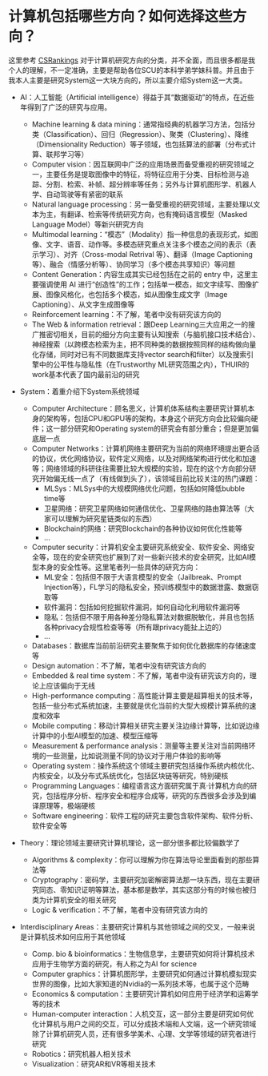 # 计算机包括哪些方向？如何选择这些方向？

这里参考 [CSRankings](https://csrankings.org/) 对于计算机研究方向的分类，并不全面，而且很多都是我个人的理解，不一定准确，主要是帮助各位SCU的本科学弟学妹科普。并且由于我本人主要是研究System这一大块方向的，所以主要介绍System这一大类。

- AI：人工智能（Artificial intelligence）得益于其“数据驱动”的特点，在近些年得到了广泛的研究与应用。
  - Machine learning & data mining：通常指经典的机器学习方法，包括分类（Classification）、回归（Regression）、聚类（Clustering）、降维（Dimensionality Reduction）等子领域，也包括算法的部署（分布式计算、联邦学习等）
  - Computer vision：因互联网中广泛的应用场景而备受重视的研究领域之一，主要任务是提取图像中的特征，将特征应用于分类、目标检测与追踪、分割、检索、补帧、超分辨率等任务；另外与计算机图形学、机器人学、自动驾驶等有紧密的联系
  - Natural language processing：另一备受重视的研究领域，主要处理以文本为主，有翻译、检索等传统研究方向，也有掩码语言模型（Masked Language Model）等新兴研究方向
  - Multimodal learning：“模态”（Modality）指一种信息的表现形式，如图像、文字、语音、动作等。多模态研究重点关注多个模态之间的表示（表示学习）、对齐（Cross-modal Retrival 等）、翻译（Image Captioning 等）、融合（情感分析等）、协同学习（多个模态共享知识）等问题
  - Content Generation：内容生成其实已经包括在之前的 entry 中，这里主要强调使用 AI 进行“创造性”的工作；包括单一模态，如文字续写、图像扩展、图像风格化，也包括多个模态，如从图像生成文字（Image Captioning）、从文字生成图像等
  - Reinforcement learning：不了解，笔者中没有研究该方向的
  - The Web & information retrieval：跟Deep Learning三大应用之一的搜广推密切相关，目前的细分方向主要有认知搜索（与脑机接口技术结合）、神经搜索（以跨模态检索为主，把不同种类的数据按照同样的结构做向量化存储，同时对已有不同数据库支持vector search和filter）以及搜索引擎中的公平性与隐私性（在Trustworthy ML研究范围之内），THUIR的work基本代表了国内最前沿的研究

- System：着重介绍下System系统领域
  - Computer Architecture：顾名思义，计算机体系结构主要研究计算机本身的架构等，包括CPU和GPU等的架构，本身这个研究方向会比较偏向硬件；这一部分研究和Operating system的研究会有部分重合；但是更加偏底层一点
  - Computer Networks：计算机网络主要研究为当前的网络环境提出更合适的协议，优化网络协议，软件定义网络，以及对网络架构进行优化和加速等；网络领域的科研往往需要比较大规模的实验，现在的这个方向部分研究开始偏无线一点了（有线做到头了），该领域目前比较关注的热门课题：
    - MLSys：MLSys中的大规模网络优化问题，包括如何降低bubble time等
    - 卫星网络：研究卫星网络如何通信优化、卫星网络的路由算法等（大家可以理解为研究星链类似的东西）
    - Blockchain的网络：研究Blockchain的各种协议如何优化性能等
    - ...
  - Computer security：计算机安全主要研究系统安全、软件安全、网络安全等，现在的安全研究也扩展到了对一些新兴技术的安全研究，比如AI模型本身的安全性等。这里笔者列一些具体的研究方向：
    - ML安全：包括但不限于大语言模型的安全（Jailbreak、Prompt Injection等），FL学习的隐私安全，预训练模型中的数据泄露、数据窃取等
    - 软件漏洞：包括如何挖掘软件漏洞，如何自动化利用软件漏洞等
    - 隐私：包括但不限于用各种差分隐私算法对数据脱敏化，并且也包括各种privacy合规性检查等等（所有跟privacy能扯上边的）
    - ...
  - Databases：数据库当前前沿研究主要聚焦于如何优化数据库的存储速度等
  - Design automation：不了解，笔者中没有研究该方向的
  - Embedded & real time system：不了解，笔者中没有研究该方向的，理论上应该偏向于无线
  - High-performance computing：高性能计算主要是超算相关的技术等，包括一些分布式系统加速，主要就是优化当前的大型大规模计算系统的速度和效率
  - Mobile computing：移动计算相关研究主要关注边缘计算等，比如说边缘计算中的小型AI模型的加速、模型压缩等
  - Measurement & performance analysis：测量等主要关注对当前网络环境的一些测量，比如说测量不同的协议对于用户体验的影响等
  - Operating system：操作系统这个领域主要研究包括操作系统内核优化、内核安全，以及分布式系统优化，包括区块链等研究，特别硬核
  - Programming Languages：编程语言这方面研究属于真·计算机方向的研究，包括程序分析、程序安全和程序合成等，研究的东西很多会涉及到编译原理等，极端硬核
  - Software engineering：软件工程的研究主要包含软件架构、软件分析、软件安全等
- Theory：理论领域主要研究计算机理论，这一部分很多都比较偏数学了
  - Algorithms & complexity：你可以理解为你在算法导论里面看到的那些算法等
  - Cryptography：密码学，主要研究加密解密算法那一块东西，现在主要研究同态、零知识证明等算法，基本都是数学，其实这部分有的时候也被归类为计算机安全的相关研究
  - Logic & verification：不了解，笔者中没有研究该方向的

- Interdisciplinary Areas：主要研究计算机与其他领域之间的交叉，一般来说是计算机技术如何应用于其他领域
  - Comp. bio & bioinformatics：生物信息学，主要研究如何将计算机技术应用于生物学方面的研究，有人称之为AI for science
  - Computer graphics：计算机图形学，主要研究如何通过计算机模拟现实世界的图像，比如大家知道的Nvidia的一系列技术等，也属于这个范畴
  - Economics & computation：主要研究计算机如何应用于经济学和运筹学等的技术
  - Human-computer interaction：人机交互，这一部分主要是研究如何优化计算机与用户之间的交互，可以分成技术端和人文端，这一个研究领域除了计算机研究人员，还有很多学美术、心理、文学等领域的研究者进行研究
  - Robotics：研究机器人相关技术
  - Visualization：研究AR和VR等相关技术
